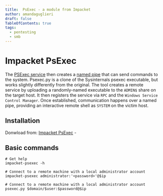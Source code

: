 ```yaml
---
title:  PsExec - a module from Impacket
author: amandaguglieri
draft: false
TableOfContents: true
tags:
  - pentesting
  - smb
---
```

# Impacket PsExec

The [PSExec service](https://github.com/SecureAuthCorp/impacket/blob/master/examples/psexec.py) then creates a [named pipe](https://docs.microsoft.com/en-us/windows/win32/ipc/named-pipes) that can send commands to the system. Psexec.py is a clone of the Sysinternals psexec executable, but works slightly differently from the original. The tool creates a remote service by uploading a randomly-named executable to the `ADMIN$` share on the target host. It then registers the service via `RPC` and the `Windows Service Control Manager`. Once established, communication happens over a named pipe, providing an interactive remote shell as `SYSTEM` on the victim host.

## Installation 

Donwload from: [Impacket PsExec](https://github.com/SecureAuthCorp/impacket/blob/master/examples/psexec.py) -

## Basic commands


```shell-session
# Get help 
impacket-psexec -h

# Connect to a remote machine with a local administrator account
impacket-psexec administrator:'<password>'@$ip

# Connect to a remote machine with a local administrator account
psexec.py $domain/$user:$password@$ip 

```